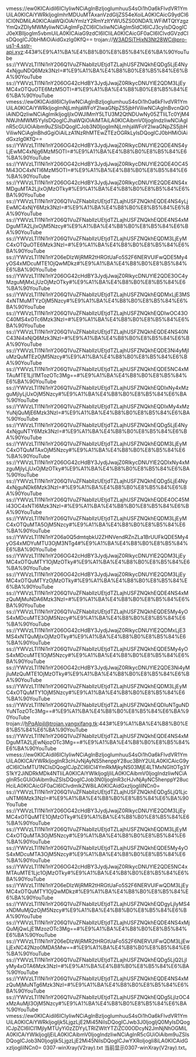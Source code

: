 
﻿vmess://ew0KICAidiI6ICIyIiwNCiAgInBzIjogIumhuuS4sOi1hOa6kFlvdVR1YmUiLA0KICAiYWRkIjogImhrMDUuMTAxanVzdGljZS54eXoiLA0KICAicG9ydCI6ICI0NDMiLA0KICAiaWQiOiAiYmIzY2RmYzItYWU5ZS00NDA1LWFiMTQtYzgzYmQxZDIyMWMyIiwNCiAgImFpZCI6ICIxIiwNCiAgIm5ldCI6ICJ3cyIsDQogICJ0eXBlIjogIm5vbmUiLA0KICAiaG9zdCI6ICIiLA0KICAicGF0aCI6ICIvdGVzdCIsDQogICJ0bHMiOiAidGxzIg0KfQ==
trojan://W3ADSjTHjxN3Nt28WC@pro-us1-4.sstr-api.xyz:443#%E9%A1%BA%E4%B8%B0%E8%B5%84%E6%BA%90YouTube
ss://YWVzLTI1Ni1nY206Q1VuZFNabllzUEtjdTZLajhUSFZNQkhEQDg5LjE4Ny4xNjguNDQ6Mzk3NzI=#%E9%A1%BA%E4%B8%B0%E8%B5%84%E6%BA%90YouTube
ss://YWVzLTI1Ni1nY206OG42cHdBY3JydjJwajZ0RlkycDNUYlE2QDM3LjEyMC4xOTQuOTE6MzM5OTI=#%E9%A1%BA%E4%B8%B0%E8%B5%84%E6%BA%90YouTube
vmess://ew0KICAidiI6ICIyIiwNCiAgInBzIjogIumhuuS4sOi1hOa6kFlvdVR1YmUiLA0KICAiYWRkIjogImNjLmhjaWFoY2lwaGNpZS5jbHViIiwNCiAgInBvcnQiOiAiNDQzIiwNCiAgImlkIjogIjIxOWJlMmY5LTU3M2QtNDUwNy05ZTliLTc0YjM4NWJhMWM5YyIsDQogICJhaWQiOiAiMTAiLA0KICAibmV0IjogIndzIiwNCiAgInR5cGUiOiAibm9uZSIsDQogICJob3N0IjogImNjLmhjaWFoY2lwaGNpZS5jbHViIiwNCiAgInBhdGgiOiAiLzA1NzRhMTEwZTEzOGRkLyIsDQogICJ0bHMiOiAidGxzIg0KfQ==
ss://YWVzLTI1Ni1nY206OG42cHdBY3JydjJwajZ0RlkycDNUYlE2QDE4NS4yLjEwMC4xNjg6MzM5OTI=#%E9%A1%BA%E4%B8%B0%E8%B5%84%E6%BA%90YouTube
ss://YWVzLTI1Ni1nY206OG42cHdBY3JydjJwajZ0RlkycDNUYlE2QDE4OC45Mi43OC4xNTI6MzM5OTI=#%E9%A1%BA%E4%B8%B0%E8%B5%84%E6%BA%90YouTube
ss://YWVzLTI1Ni1nY206OG42cHdBY3JydjJwajZ0RlkycDNUYlE2QDE4NS4xMDguMTA2LjIxOjMzOTky#%E9%A1%BA%E4%B8%B0%E8%B5%84%E6%BA%90YouTube
ss://YWVzLTI1Ni1nY206Q1VuZFNabllzUEtjdTZLajhUSFZNQkhEQDE4NS4yLjEwMC4xNjY6Mzk3NzI=#%E9%A1%BA%E4%B8%B0%E8%B5%84%E6%BA%90YouTube
ss://YWVzLTI1Ni1nY206Q1VuZFNabllzUEtjdTZLajhUSFZNQkhEQDE4NS4xMDguMTA2LjIxOjM5Nzcy#%E9%A1%BA%E4%B8%B0%E8%B5%84%E6%BA%90YouTube
ss://YWVzLTI1Ni1nY206Q1VuZFNabllzUEtjdTZLajhUSFZNQkhEQDM3LjEyMC4xOTQuOTE6Mzk3NzI=#%E9%A1%BA%E4%B8%B0%E8%B5%84%E6%BA%90YouTube
ss://YWVzLTI1Ni1nY206eDIzWjRMR2tHRGtUaFo5S2F6NERVUlFwQDE5My4yOS4xMDcuMTE1OjQwMDkz#%E9%A1%BA%E4%B8%B0%E8%B5%84%E6%BA%90YouTube
ss://YWVzLTI1Ni1nY206OG42cHdBY3JydjJwajZ0RlkycDNUYlE2QDE3OC4yMzguMjMxLjUzOjMzOTky#%E9%A1%BA%E4%B8%B0%E8%B5%84%E6%BA%90YouTube
ss://YWVzLTI1Ni1nY206Q1VuZFNabllzUEtjdTZLajhUSFZNQkhEQDMxLjE3MS4xNTMuMTYzOjM5Nzcy#%E9%A1%BA%E4%B8%B0%E8%B5%84%E6%BA%90YouTube
ss://YWVzLTI1Ni1nY206Q1VuZFNabllzUEtjdTZLajhUSFZNQkhEQDIwOC43OC40MS4xOTc6Mzk3NzI=#%E9%A1%BA%E4%B8%B0%E8%B5%84%E6%BA%90YouTube
ss://YWVzLTI1Ni1nY206Q1VuZFNabllzUEtjdTZLajhUSFZNQkhEQDE4NS40NC43Ni4xNjQ6Mzk3NzI=#%E9%A1%BA%E4%B8%B0%E8%B5%84%E6%BA%90YouTube
ss://YWVzLTI1Ni1nY206Q1VuZFNabllzUEtjdTZLajhUSFZNQkhEQDE3Ni4yMjIuMzQuMTEzOjM5Nzcy#%E9%A1%BA%E4%B8%B0%E8%B5%84%E6%BA%90YouTube
ss://YWVzLTI1Ni1nY206Q1VuZFNabllzUEtjdTZLajhUSFZNQkhEQDE5NC4xMTAuMTE1LjI1MTozOTc3Mg==#%E9%A1%BA%E4%B8%B0%E8%B5%84%E6%BA%90YouTube
ss://YWVzLTI1Ni1nY206Q1VuZFNabllzUEtjdTZLajhUSFZNQkhEQDIxNy4xMzguMjIyLjUxOjM5Nzcy#%E9%A1%BA%E4%B8%B0%E8%B5%84%E6%BA%90YouTube
ss://YWVzLTI1Ni1nY206Q1VuZFNabllzUEtjdTZLajhUSFZNQkhEQDIxMy4xMzYuNjQuMjE6Mzk3NzI=#%E9%A1%BA%E4%B8%B0%E8%B5%84%E6%BA%90YouTube
ss://YWVzLTI1Ni1nY206Q1VuZFNabllzUEtjdTZLajhUSFZNQkhEQDg5LjE4Ny4xNjguNTY6Mzk3NzI=#%E9%A1%BA%E4%B8%B0%E8%B5%84%E6%BA%90YouTube
ss://YWVzLTI1Ni1nY206Q1VuZFNabllzUEtjdTZLajhUSFZNQkhEQDM3LjEyMC4xOTQuMTAxOjM5Nzcy#%E9%A1%BA%E4%B8%B0%E8%B5%84%E6%BA%90YouTube
ss://YWVzLTI1Ni1nY206OG42cHdBY3JydjJwajZ0RlkycDNUYlE2QDIxNy4xMzguMjIyLjUxOjMzOTky#%E9%A1%BA%E4%B8%B0%E8%B5%84%E6%BA%90YouTube
ss://YWVzLTI1Ni1nY206Q1VuZFNabllzUEtjdTZLajhUSFZNQkhEQDg5LjE4Ny4xNjguNDk6Mzk3NzI=#%E9%A1%BA%E4%B8%B0%E8%B5%84%E6%BA%90YouTube
ss://YWVzLTI1Ni1nY206Q1VuZFNabllzUEtjdTZLajhUSFZNQkhEQDE4OC45Mi43OC4xNTI6Mzk3NzI=#%E9%A1%BA%E4%B8%B0%E8%B5%84%E6%BA%90YouTube
ss://YWVzLTI1Ni1nY206Q1VuZFNabllzUEtjdTZLajhUSFZNQkhEQDM3LjEyMC4xOTQuMTA5OjM5Nzcy#%E9%A1%BA%E4%B8%B0%E8%B5%84%E6%BA%90YouTube
ss://YWVzLTI1Ni1nY206a0Q5dmtqbkU2ZHNVendRZnZLa1BrUUFkQDE5My4yOS4xMDYuMTU3OjM3NTg4#%E9%A1%BA%E4%B8%B0%E8%B5%84%E6%BA%90YouTube
ss://YWVzLTI1Ni1nY206OG42cHdBY3JydjJwajZ0RlkycDNUYlE2QDM3LjEyMC4xOTQuMTY1OjMzOTky#%E9%A1%BA%E4%B8%B0%E8%B5%84%E6%BA%90YouTube
ss://YWVzLTI1Ni1nY206OG42cHdBY3JydjJwajZ0RlkycDNUYlE2QDM3LjEyMC4xOTQuMTYzOjMzOTky#%E9%A1%BA%E4%B8%B0%E8%B5%84%E6%BA%90YouTube
ss://YWVzLTI1Ni1nY206Q1VuZFNabllzUEtjdTZLajhUSFZNQkhEQDE4NS4xMzQuMjMuNDA6Mzk3NzI=#%E9%A1%BA%E4%B8%B0%E8%B5%84%E6%BA%90YouTube
ss://YWVzLTI1Ni1nY206Q1VuZFNabllzUEtjdTZLajhUSFZNQkhEQDE5My4yOS4xMDcuMTE3OjM5Nzcy#%E9%A1%BA%E4%B8%B0%E8%B5%84%E6%BA%90YouTube
ss://YWVzLTI1Ni1nY206OG42cHdBY3JydjJwajZ0RlkycDNUYlE2QDMxLjE3MS4xNTQuMjIxOjMzOTky#%E9%A1%BA%E4%B8%B0%E8%B5%84%E6%BA%90YouTube
ss://YWVzLTI1Ni1nY206Q1VuZFNabllzUEtjdTZLajhUSFZNQkhEQDE5My4yOS4xMDcuMTE1OjM5Nzcy#%E9%A1%BA%E4%B8%B0%E8%B5%84%E6%BA%90YouTube
ss://YWVzLTI1Ni1nY206OG42cHdBY3JydjJwajZ0RlkycDNUYlE2QDE3Ni4yMjIuMzQuMTE1OjMzOTky#%E9%A1%BA%E4%B8%B0%E8%B5%84%E6%BA%90YouTube
ss://YWVzLTI1Ni1nY206Q1VuZFNabllzUEtjdTZLajhUSFZNQkhEQDM3LjEyMC4xOTQuMTY1OjM5Nzcy#%E9%A1%BA%E4%B8%B0%E8%B5%84%E6%BA%90YouTube
ss://YWVzLTI1Ni1nY206Q1VuZFNabllzUEtjdTZLajhUSFZNQkhEQDIuNTguNDYuNTozOTc3Mg==#%E9%A1%BA%E4%B8%B0%E8%B5%84%E6%BA%90YouTube
trojan://hPqAIpjl@trojan.yangxifang.tk:443#%E9%A1%BA%E4%B8%B0%E8%B5%84%E6%BA%90YouTube
ss://YWVzLTI1Ni1nY206Q1VuZFNabllzUEtjdTZLajhUSFZNQkhEQDE4NS4xMDguMTA2LjEwNjozOTc3Mg==#%E9%A1%BA%E4%B8%B0%E8%B5%84%E6%BA%90YouTube
vmess://ew0KICAidiI6ICIyIiwNCiAgInBzIjogIumhuuS4sOi1hOa6kFlvdVR1YmUiLA0KICAiYWRkIjogInR3cHJvNjAyNS5henppY28uc3BhY2UiLA0KICAicG9ydCI6ICIxMTU1NCIsDQogICJpZCI6ICI4YmRkMjkyNS03MjE4LTMxNGItOTg3YS1kY2JiNDRkMDk4NTIiLA0KICAiYWlkIjogIjIiLA0KICAibmV0IjogIndzIiwNCiAgInR5cGUiOiAibm9uZSIsDQogICJob3N0IjogInR3cHJvNjAyNC5henppY28ucHciLA0KICAicGF0aCI6ICIvdmlkZW8iLA0KICAidGxzIjogIiINCn0=
ss://YWVzLTI1Ni1nY206Q1VuZFNabllzUEtjdTZLajhUSFZNQkhEQDg5LjQ1LjcuNTM6Mzk3NzI=#%E9%A1%BA%E4%B8%B0%E8%B5%84%E6%BA%90YouTube
ss://YWVzLTI1Ni1nY206OG42cHdBY3JydjJwajZ0RlkycDNUYlE2QDM3LjEyMC4xOTQuMTE1OjMzOTky#%E9%A1%BA%E4%B8%B0%E8%B5%84%E6%BA%90YouTube
ss://YWVzLTI1Ni1nY206Q1VuZFNabllzUEtjdTZLajhUSFZNQkhEQDM3LjEyMC4xOTQuMTA3OjM5Nzcy#%E9%A1%BA%E4%B8%B0%E8%B5%84%E6%BA%90YouTube
ss://YWVzLTI1Ni1nY206Q1VuZFNabllzUEtjdTZLajhUSFZNQkhEQDE5My4yOS4xMDcuMTA3OjM5Nzcy#%E9%A1%BA%E4%B8%B0%E8%B5%84%E6%BA%90YouTube
ss://YWVzLTI1Ni1nY206OG42cHdBY3JydjJwajZ0RlkycDNUYlE2QDE5NC4xMTAuMTE1Ljc1OjMzOTky#%E9%A1%BA%E4%B8%B0%E8%B5%84%E6%BA%90YouTube
ss://YWVzLTI1Ni1nY206eDIzWjRMR2tHRGtUaFo5S2F6NERVUlFwQDM3LjEyMC4xOTQuMTY1OjQwMDkz#%E9%A1%BA%E4%B8%B0%E8%B5%84%E6%BA%90YouTube
ss://YWVzLTI1Ni1nY206Q1VuZFNabllzUEtjdTZLajhUSFZNQkhEQDgyLjIyMS4xNDMuMjQzOjM5Nzcy#%E9%A1%BA%E4%B8%B0%E8%B5%84%E6%BA%90YouTube
ss://YWVzLTI1Ni1nY206Q1VuZFNabllzUEtjdTZLajhUSFZNQkhEQDE4NS4xMjQuMjQwLjE1MzozOTc3Mg==#%E9%A1%BA%E4%B8%B0%E8%B5%84%E6%BA%90YouTube
ss://YWVzLTI1Ni1nY206eDIzWjRMR2tHRGtUaFo5S2F6NERVUlFwQDM3LjEwLjExNC42Nzo0MDA5Mw==#%E9%A1%BA%E4%B8%B0%E8%B5%84%E6%BA%90YouTube
ss://YWVzLTI1Ni1nY206Q1VuZFNabllzUEtjdTZLajhUSFZNQkhEQDg5LjQ2LjIyMy4xOTA6Mzk3NzI=#%E9%A1%BA%E4%B8%B0%E8%B5%84%E6%BA%90YouTube
ss://YWVzLTI1Ni1nY206Q1VuZFNabllzUEtjdTZLajhUSFZNQkhEQDE4NS4xMzQuMjMuNTg6Mzk3NzI=#%E9%A1%BA%E4%B8%B0%E8%B5%84%E6%BA%90YouTube
ss://YWVzLTI1Ni1nY206Q1VuZFNabllzUEtjdTZLajhUSFZNQkhEQDg5LjIzOC4xMzAuMjI3OjM5Nzcy#%E9%A1%BA%E4%B8%B0%E8%B5%84%E6%BA%90YouTube
vmess://ew0KICAidiI6ICIyIiwNCiAgInBzIjogIumhuuS4sOi1hOa6kFlvdVR1YmUiLA0KICAiYWRkIjogIjk5LjgzLjE2Mi45NiIsDQogICJwb3J0IjogIjQ0MyIsDQogICJpZCI6ICI1MjIyMTUyYi0zZDYyLTRlZWItYTZiZC00ODcyN2JmNjNhOGMiLA0KICAiYWlkIjogIjEiLA0KICAibmV0IjogIndzIiwNCiAgInR5cGUiOiAibm9uZSIsDQogICJob3N0IjogIjk5LjgzLjE2Mi45NiIsDQogICJwYXRoIjogIi8iLA0KICAidGxzIjogIiINCn0=
0307-winXray(V2ray).txt
当前显示0307-winXray(V2ray).txt。
